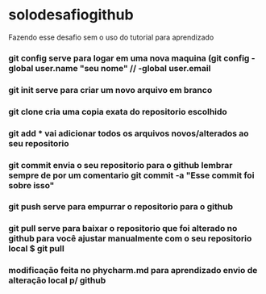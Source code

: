 # solodesafiogithub
Fazendo esse desafio sem o uso do tutorial para aprendizado

### git config serve para logar em uma nova maquina (git config -global user.name "seu nome" // -global user.email
### git init serve para criar um novo arquivo em branco 
### git clone cria uma copia exata do repositorio escolhido
### git add * vai adicionar todos os arquivos novos/alterados ao seu repositorio
### git commit envia o seu repositorio para o github lembrar sempre de por um comentario git commit -a "Esse commit foi sobre isso"
### git push serve para empurrar o repositorio para o github 
### git pull serve para baixar o repositorio que foi alterado no github para você ajustar manualmente com o seu repositorio local $ git pull <URL>
### modificação feita no phycharm.md para aprendizado envio de alteração local p/ github
